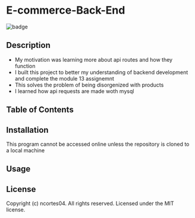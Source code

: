 # E-commerce-Back-End 
 ![badge](https://img.shields.io/badge/License-MIT%202.0-blue.svg) 
 ## Description 
 * My motivation was learning more about api routes and how they function 
 * I built this project to better my understanding of backend development and complete the module 13 assignemnt 
 * This solves the problem of being disorgenized with products 
 * I learned how api requests are made woth mysql 
 ## Table of Contents 
 ## Installation 
 This program cannot be accessed online unless the repository is cloned to a local machine 
 ## Usage 
 ## License 
 Copyright (c) ncortes04. All rights reserved. 
 Licensed under the MIT license.


      
      